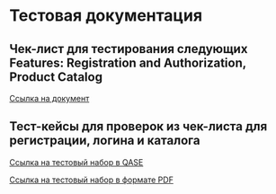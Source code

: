 # Тестовая документация

## Чек-лист для тестирования следующих Features: Registration and Authorization, Product Catalog

[Ссылка на документ](https://docs.google.com/spreadsheets/d/1nlPsPXHYFsJmJRkfS-eTvbA28k1vSVRs2-ho2yV8iHs/edit?gid=0#gid=0)


## Тест-кейсы для проверок из чек-листа для регистрации, логина и каталога

[Ссылка на тестовый набор в QASE](https://app.qase.io/project/G10?author=333&previewMode=side&suite=67&tab=)

[Ссылка на тестовый набор в формате PDF](https://github.com/Ballist166/Docs/blob/main/G10-2025-05-02.pdf)


